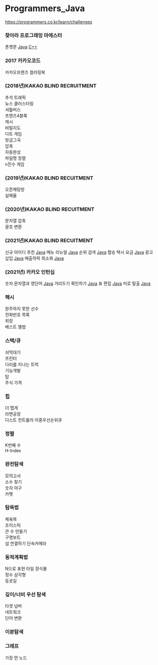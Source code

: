 # Programmers_Java

https://programmers.co.kr/learn/challenges

### 찾아라 프로그래밍 마에스터

폰켓몬 [Java](Java/programmers/find_programming_maestro/PhoneKetmon.java) [C++](Cpp/programmers/PhoneKetmon.cpp)

### 2017 카카오코드

카카오프렌즈 컬러링북

### (2018년)KAKAO BLIND RECRUITMENT

추석 트래픽  
뉴스 클러스터링  
셔틀버스  
프렌즈4블록  
캐시  
비밀지도  
다트 게임  
방금그곡  
압축  
자동완성  
파일명 정렬  
n진수 게임

### (2019년)KAKAO BLIND RECUITMENT

오픈채팅방  
실패율

### (2020년)KAKAO BLIND RECUITMENT

문자열 압축  
괄호 변환

### (2021년)KAKAO BLIND RECUITMENT

신규 아이디 추천 [Java](Java/programmers/Kakao_2021/Recommend_New_ID.java)
메뉴 리뉴얼 [Java](Java/programmers/Kakao_2021/Menu_Renewal.java)
순위 검색 [Java](Java/programmers/Kakao_2021/Search_Rank.java)
합승 택시 요금 [Java](Java/programmers/Kakao_2021/Share_Taxi_Price.java)
광고 삽입 [Java](Java/programmers/Kakao_2021/Insert_Ads.java)
매출하락 최소화 [Java](Java/programmers/Kakao_2021/Minimize_Drop_Sale.java)

### (2021년) 카카오 인턴십

숫자 문자열과 영단어 [Java](Java/programmers/Kakao_2021/Number_String_Word.java)
거리두기 확인하기 [Java](Java/programmers/Kakao_2021/Check_Distance.java)
표 편집 [Java](Java/programmers/Kakao_2021/Edit_Chart.java)
미로 탈출 [Java](Java/programmers/Kakao_2021/Escape_Maze.java)

### 해시

완주하지 못한 선수  
전화번호 목록  
위장  
베스트 앨범

### 스택/큐

쇠막대기  
프린터  
다리를 지나는 트럭  
기능개발  
탑  
주식 가격

### 힙

더 맵게  
라면공장  
디스트 컨트롤러
이중우선순위큐

### 정렬

K번째 수  
H-Index

### 완전탐색

모의고사  
소수 찾기  
숫자 야구  
카펫

### 탐욕법

체육복  
조이스틱  
큰 수 만들기  
구명보트  
섬 연결하기
단속카메라

### 동적계획법

N으로 표현
타일 장식물  
정수 삼각형  
등굣길

### 깊이/너비 우선 탐색

타겟 넘버  
네트워크  
단어 변환

### 이분탐색

### 그래프

가장 먼 노드
